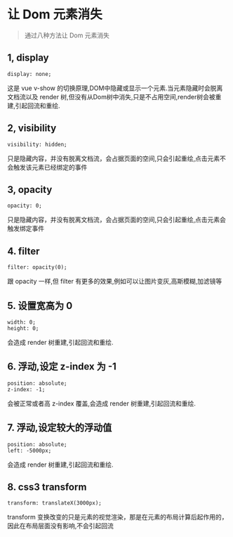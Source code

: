 
# 让 Dom 元素消失
> 通过八种方法让 Dom 元素消失

## 1, display

```
display: none;
```

这是 vue v-show 的切换原理,DOM中隐藏或显示一个元素.当元素隐藏时会脱离文档流以及 render 树,但没有从Dom树中消失,只是不占用空间,render树会被重建,引起回流和重绘.

## 2, visibility

```
visibility: hidden;
```

只是隐藏内容，并没有脱离文档流，会占据页面的空间,只会引起重绘,点击元素不会触发该元素已经绑定的事件

## 3, opacity

```
opacity: 0;
```

只是隐藏内容，并没有脱离文档流，会占据页面的空间,只会引起重绘,点击元素会触发绑定事件


## 4. filter

```
filter: opacity(0);
```

跟 opacity 一样,但 filter 有更多的效果,例如可以让图片变灰,高斯模糊,加滤镜等

## 5. 设置宽高为 0

```
width: 0;
height: 0;
```

会造成 render 树重建,引起回流和重绘.

## 6. 浮动,设定 z-index 为 -1

```
position: absolute;
z-index: -1;
```

会被正常或者高 z-index 覆盖,会造成 render 树重建,引起回流和重绘.

## 7. 浮动,设定较大的浮动值

```
position: absolute;
left: -5000px;
```

会造成 render 树重建,引起回流和重绘.

## 8. css3 transform

```
transform: translateX(3000px);
```

transform 变换改变的只是元素的视觉渲染，那是在元素的布局计算后起作用的，因此在布局层面没有影响,不会引起回流




